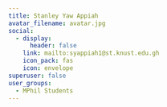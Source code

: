 ```yaml
---
title: Stanley Yaw Appiah
avatar_filename: avatar.jpg
social:
  - display:
      header: false
    link: mailto:syappiah1@st.knust.edu.gh
    icon_pack: fas
    icon: envelope
superuser: false
user_groups:
  - MPhil Students
---
```

